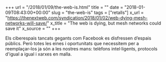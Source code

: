 +++
url = "/2018/01/09/the-web-is.html"
title = ""
date = "2018-01-09T08:43:00+00:00"
slug = "the-web-is"
tags = ["retalls"]
x_url = "https://thenextweb.com/syndication/2018/01/02/web-dying-mesh-networks-will-save/"
x_title = "The web is dying, but mesh networks could save it"
x_source = ""
+++


Els ciberespais tancats gegants com Facebook es disfressen d’espais públics. Però totes les eines i oportunitats que necessitem per a reemplaçar-los ja són a les nostres mans: telèfons intel·ligents, protocols d'igual a igual i xarxes en malla.

